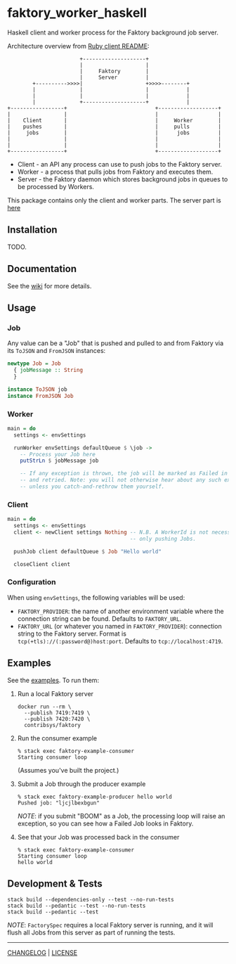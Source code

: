 # faktory\_worker\_haskell

Haskell client and worker process for the Faktory background job server.

Architecture overview from [Ruby client README](https://github.com/contribsys/faktory_worker_ruby#readme):

```
                       +--------------------+
                       |                    |
                       |     Faktory        |
                       |     Server         |
        +---------->>>>|                    +>>>>--------+
        |              |                    |            |
        |              |                    |            |
        |              +--------------------+            |
+-----------------+                            +-------------------+
|                 |                            |                   |
|    Client       |                            |     Worker        |
|    pushes       |                            |     pulls         |
|     jobs        |                            |      jobs         |
|                 |                            |                   |
|                 |                            |                   |
+-----------------+                            +-------------------+
```

- Client - an API any process can use to push jobs to the Faktory server.
- Worker - a process that pulls jobs from Faktory and executes them.
- Server - the Faktory daemon which stores background jobs in queues to be
  processed by Workers.

This package contains only the client and worker parts. The server part is
[here](https://github.com/contribsys/faktory/)

## Installation

TODO.

## Documentation

See the [wiki](//github.com/contribsys/faktory_worker_ruby/wiki) for more
details.

## Usage

### Job

Any value can be a "Job" that is pushed and pulled to and from Faktory via its
`ToJSON` and `FromJSON` instances:

```hs
newtype Job = Job
  { jobMessage :: String
  }

instance ToJSON job
instance FromJSON Job
```

### Worker

```hs
main = do
  settings <- envSettings

  runWorker envSettings defaultQueue $ \job ->
    -- Process your Job here
    putStrLn $ jobMessage job

    -- If any exception is thrown, the job will be marked as Failed in Faktory
    -- and retried. Note: you will not otherwise hear about any such exceptions,
    -- unless you catch-and-rethrow them yourself.
```

### Client

```hs
main = do
  settings <- envSettings
  client <- newClient settings Nothing -- N.B. A WorkerId is not necessary if
                                       -- only pushing Jobs.

  pushJob client defaultQueue $ Job "Hello world"

  closeClient client
```

### Configuration

When using `envSettings`, the following variables will be used:

- `FAKTORY_PROVIDER`: the name of another environment variable where the
  connection string can be found. Defaults to `FAKTORY_URL`.
- `FAKTORY_URL` (or whatever you named in `FAKTORY_PROVIDER`): connection string
  to the Faktory server. Format is `tcp(+tls)://(:password@)host:port`. Defaults
  to `tcp://localhost:4719`.

## Examples

See the [examples](./examples). To run them:

1. Run a local Faktory server

   ```console
   docker run --rm \
     --publish 7419:7419 \
     --publish 7420:7420 \
     contribsys/faktory
   ```

1. Run the consumer example

   ```console
   % stack exec faktory-example-consumer
   Starting consumer loop
   ```

   (Assumes you've built the project.)

1. Submit a Job through the producer example

   ```console
   % stack exec faktory-example-producer hello world
   Pushed job: "ljcjlbexbgun"
   ```

   *NOTE*: if you submit "BOOM" as a Job, the processing loop will raise an
   exception, so you can see how a Failed Job looks in Faktory.

1. See that your Job was processed back in the consumer

   ```console
   % stack exec faktory-example-consumer
   Starting consumer loop
   hello world
   ```

## Development & Tests

```console
stack build --dependencies-only --test --no-run-tests
stack build --pedantic --test --no-run-tests
stack build --pedantic --test
```

*NOTE*: `FactorySpec` requires a local Faktory server is running, and it will
flush all Jobs from this server as part of running the tests.

---

[CHANGELOG](./CHANGELOG.md) | [LICENSE](./LICENSE)
